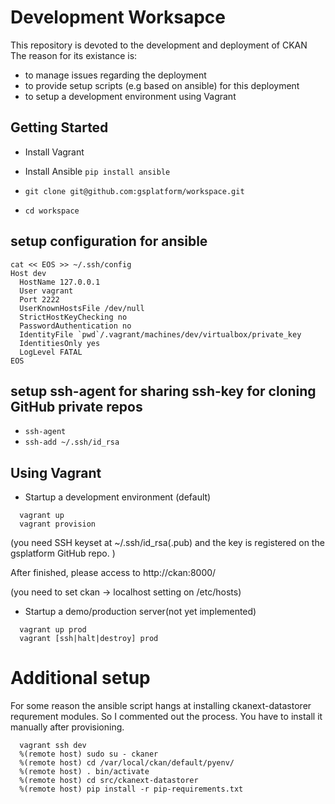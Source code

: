 # Development Worksapce

This repository is devoted to the development and deployment of CKAN
The reason for its existance is:

* to manage issues regarding the deployment
* to provide setup scripts (e.g based on ansible) for this deployment
* to setup a development environment using Vagrant

## Getting Started

* Install Vagrant
* Install Ansible `pip install ansible`

* `git clone git@github.com:gsplatform/workspace.git`
* `cd workspace`

## setup configuration for ansible

```
cat << EOS >> ~/.ssh/config
Host dev
  HostName 127.0.0.1
  User vagrant
  Port 2222
  UserKnownHostsFile /dev/null
  StrictHostKeyChecking no
  PasswordAuthentication no
  IdentityFile `pwd`/.vagrant/machines/dev/virtualbox/private_key
  IdentitiesOnly yes
  LogLevel FATAL
EOS
```

## setup ssh-agent for sharing ssh-key for cloning GitHub private repos

* `ssh-agent`
* `ssh-add ~/.ssh/id_rsa`

## Using Vagrant

* Startup a development environment (default)

```
  vagrant up
  vagrant provision
```


(you need SSH keyset at ~/.ssh/id_rsa(.pub) and the key is registered on the gsplatform GitHub repo. )

After finished, please access to http://ckan:8000/

(you need to set ckan -> localhost setting on /etc/hosts)

* Startup a demo/production server(not yet implemented)

```
  vagrant up prod
  vagrant [ssh|halt|destroy] prod
```

# Additional setup

For some reason the ansible script hangs at installing ckanext-datastorer requrement modules.
So I commented out the process.
You have to install it manually after provisioning.

```
  vagrant ssh dev
  %(remote host) sudo su - ckaner
  %(remote host) cd /var/local/ckan/default/pyenv/
  %(remote host) . bin/activate
  %(remote host) cd src/ckanext-datastorer
  %(remote host) pip install -r pip-requirements.txt
```

